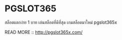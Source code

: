 # PGSLOT365
สล็อตแตกง่าย 1 บาท เล่นสล็อตที่ดีที่สุด เกมสล็อตมาใหม่ pgslot365x

READ MORE :: http://pgslot365x.com/
